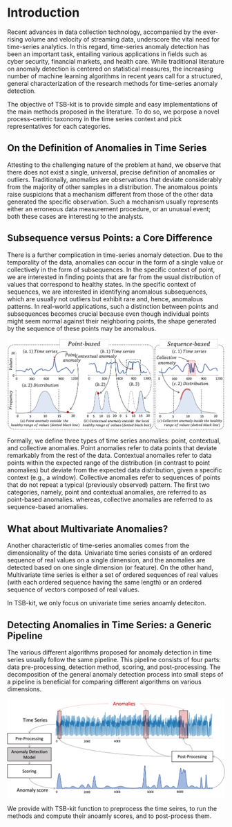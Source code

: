 # Introduction

Recent advances in data collection technology, accompanied by the ever-rising volume and velocity of streaming data, underscore the vital need for time-series analytics. In this regard, time-series anomaly detection has been an important task, entailing various applications in fields such as cyber security, financial markets, and health care. While traditional literature on anomaly detection is centered on statistical measures, the increasing number of machine learning algorithms in recent years call for a structured, general characterization of the research methods for time-series anomaly detection. 

The objective of TSB-kit is to provide simple and easy implementations of the main methods proposed in the literature. To do so, we porpose a novel process-centric taxonomy in the time series context and pick representatives for each categories. 

## On the Definition of Anomalies in Time Series

Attesting to the challenging nature of the problem at hand, we observe that there does not exist a single, universal, precise definition of anomalies or outliers. Traditionally, anomalies are observations that deviate considerably from the majority of other samples in a distribution. The anomalous points raise suspicions that a mechanism different from those of the other data generated the specific observation. Such a mechanism usually represents either an erroneous data measurement procedure, or an unusual event; both these cases are interesting to the analysts.

## Subsequence versus Points: a Core Difference

There is a further complication in time-series anomaly detection. Due to the temporality of the data, anomalies can occur in the form of a single value or collectively in the form of subsequences. In the specific context of point, we are interested in finding points that are far from the usual distribution of values that correspond to healthy states. In the specific context of sequences, we are interested in identifying anomalous subsequences, which are usually not outliers but exhibit rare and, hence, anomalous patterns. In real-world applications, such a distinction between points and subsequences becomes crucial because even though individual points might seem normal against their neighboring points, the shape generated by the sequence of these points may be anomalous.

![Types of anomalies](../../images/anom_type.png "Types of anomalies")

Formally, we define three types of time series anomalies: point, contextual, and collective anomalies. Point anomalies refer to data points that deviate remarkably from the rest of the data. Contextual anomalies refer to data points within the expected range of the distribution (in contrast to point anomalies) but deviate from the expected data distribution, given a specific context (e.g., a window). Collective anomalies refer to sequences of points that do not repeat a typical (previously observed) pattern. The first two categories, namely, point and contextual anomalies, are referred to as point-based anomalies. whereas, collective anomalies are referred to as sequence-based anomalies.

## What about Multivariate Anomalies?

Another characteristic of time-series anomalies comes from the dimensionality of the data. Univariate time series consists of an ordered sequence of real values on a single dimension, and the anomalies are detected based on one single dimension (or feature). 
On the other hand, Multivariate time series is either a set of ordered sequences of real values (with each ordered sequence having the same length) or an ordered sequence of vectors composed of real values. 

In TSB-kit, we only focus on univariate time series anoamly deteciton.

## Detecting Anomalies in Time Series: a Generic Pipeline

The various different algorithms proposed for anomaly detection in time series usually follow the same pipeline. This pipeline consists of four parts: data pre-processing, detection method, scoring, and post-processing. The decomposition of the general anomaly detection process into small steps of a pipeline is beneficial for comparing different algorithms on various dimensions.

![Anomaly detection pipeline](../../images/pipeline.png "Anomaly detection pipeline")

We provide with TSB-kit function to preprocess the time seires, to run the methods and compute their anoamly scores, and to post-process them.